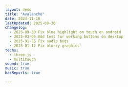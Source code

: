 ```yaml
---
layout: demo
title: "Avalanche"
date: 2024-11-10
lastUpdated: 2025-09-30
changelog:
  - 2025-09-30 Fix blue highlight on touch on android
  - 2025-03-06 Add test for working buttons on desktop
  - 2025-01-26 Fix audio bugs
  - 2025-01-12 Fix blurry graphics
techs:
  - three-js
  - multitouch
sound: true
music: true
hasReports: true

---
```


